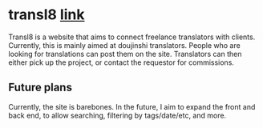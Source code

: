 # transl8 [link](https://transl8-8d95a.web.app/)

Transl8 is a website that aims to connect freelance translators with clients. Currently, this is mainly aimed at doujinshi translators.
People who are looking for translations can post them on the site. Translators can then either pick up the project, or contact the requestor for commissions.

## Future plans

Currently, the site is barebones. In the future, I aim to expand the front and back end, to allow searching, filtering by tags/date/etc, and more.